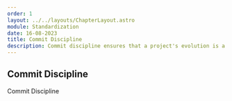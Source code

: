 ```yaml
---
order: 1
layout: ../../layouts/ChapterLayout.astro
module: Standardization
date: 16-08-2023
title: Commit Discipline
description: Commit discipline ensures that a project's evolution is a steady march forward, building a reliable foundation for innovation. Without it, chaos may obscure progress and undermine the integrity of development efforts.
---
```


## Commit Discipline

Commit Discipline
